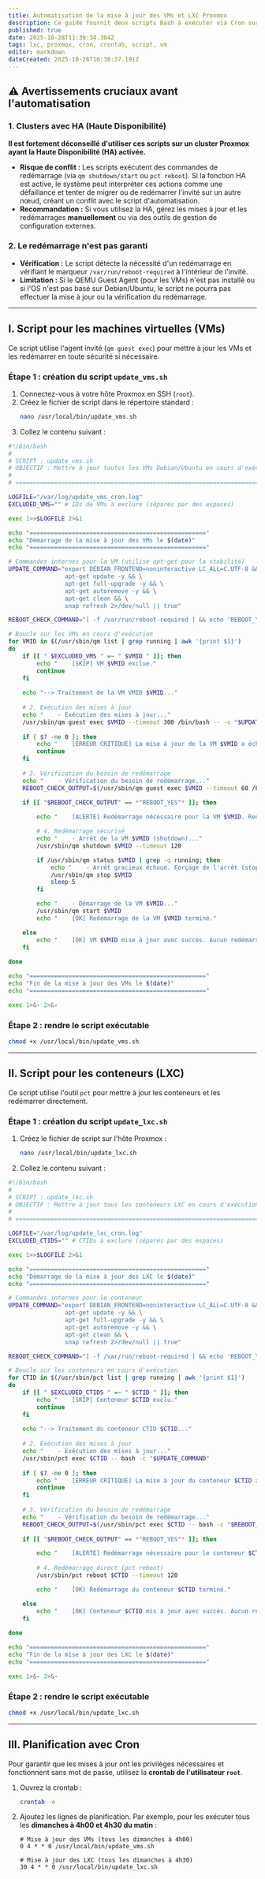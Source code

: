 ```yaml
---
title: Automatisation de la mise à jour des VMs et LXC Proxmox
description: Ce guide fournit deux scripts Bash à exécuter via Cron sur votre hôte Proxmox VE pour automatiser la mise à jour des machines virtuelles (VMs) et des conteneurs (LXC) basés sur Debian/Ubuntu.
published: true
date: 2025-10-28T11:39:34.304Z
tags: lxc, proxmox, cron, crontab, script, vm
editor: markdown
dateCreated: 2025-10-26T16:38:37.191Z
---
```


## ⚠️ Avertissements cruciaux avant l'automatisation

### 1\. Clusters avec HA (Haute Disponibilité)

**Il est fortement déconseillé d'utiliser ces scripts sur un cluster Proxmox ayant la Haute Disponibilité (HA) activée.**

  * **Risque de conflit :** Les scripts exécutent des commandes de redémarrage (via `qm shutdown/start` ou `pct reboot`). Si la fonction HA est active, le système peut interpréter ces actions comme une défaillance et tenter de migrer ou de redémarrer l'invité sur un autre nœud, créant un conflit avec le script d'automatisation.
  * **Recommandation :** Si vous utilisez la HA, gérez les mises à jour et les redémarrages **manuellement** ou via des outils de gestion de configuration externes.

### 2\. Le redémarrage n'est pas garanti

  * **Vérification :** Le script détecte la nécessité d'un redémarrage en vérifiant le marqueur `/var/run/reboot-required` à l'intérieur de l'invité.
  * **Limitation :** Si le QEMU Guest Agent (pour les VMs) n'est pas installé ou si l'OS n'est pas basé sur Debian/Ubuntu, le script ne pourra pas effectuer la mise à jour ou la vérification du redémarrage.

-----

## I. Script pour les machines virtuelles (VMs)

Ce script utilise l'agent invité (`qm guest exec`) pour mettre à jour les VMs et les redémarrer en toute sécurité si nécessaire.

### Étape 1 : création du script `update_vms.sh`

1.  Connectez-vous à votre hôte Proxmox en SSH (`root`).
2.  Créez le fichier de script dans le répertoire standard :
    ```bash
    nano /usr/local/bin/update_vms.sh
    ```
3.  Collez le contenu suivant :

<!-- end list -->

```bash
#!/bin/bash
#
# SCRIPT : update_vms.sh
# OBJECTIF : Mettre à jour toutes les VMs Debian/Ubuntu en cours d'exécution
#
# ==============================================================================

LOGFILE="/var/log/update_vms_cron.log"
EXCLUDED_VMS="" # IDs de VMs à exclure (séparés par des espaces)

exec 1>>$LOGFILE 2>&1

echo "=================================================="
echo "Démarrage de la mise à jour des VMs le $(date)"
echo "=================================================="

# Commandes internes pour la VM (utilise apt-get pour la stabilité)
UPDATE_COMMAND="export DEBIAN_FRONTEND=noninteractive LC_ALL=C.UTF-8 && \
                apt-get update -y && \
                apt-get full-upgrade -y && \
                apt-get autoremove -y && \
                apt-get clean && \
                snap refresh 2>/dev/null || true" 

REBOOT_CHECK_COMMAND="[ -f /var/run/reboot-required ] && echo 'REBOOT_YES' || echo 'REBOOT_NO'"

# Boucle sur les VMs en cours d'exécution
for VMID in $(/usr/sbin/qm list | grep running | awk '{print $1}')
do
    if [[ " $EXCLUDED_VMS " =~ " $VMID " ]]; then
        echo "    [SKIP] VM $VMID exclue."
        continue 
    fi
    
    echo "--> Traitement de la VM VMID $VMID..."
    
    # 2. Exécution des mises à jour
    echo "    - Exécution des mises à jour..."
    /usr/sbin/qm guest exec $VMID --timeout 300 /bin/bash -- -c "$UPDATE_COMMAND"
    
    if [ $? -ne 0 ]; then
        echo "    [ERREUR CRITIQUE] La mise à jour de la VM $VMID a échoué. Poursuite vers la prochaine VM."
        continue
    fi
    
    # 3. Vérification du besoin de redémarrage
    echo "    - Vérification du besoin de redémarrage..."
    REBOOT_CHECK_OUTPUT=$(/usr/sbin/qm guest exec $VMID --timeout 60 /bin/bash -- -c "$REBOOT_CHECK_COMMAND")
    
    if [[ "$REBOOT_CHECK_OUTPUT" == *"REBOOT_YES"* ]]; then

        echo "    [ALERTE] Redémarrage nécessaire pour la VM $VMID. Redémarrage en cours..."

        # 4. Redémarrage sécurisé
        echo "    - Arrêt de la VM $VMID (shutdown)..."
        /usr/sbin/qm shutdown $VMID --timeout 120 

        if /usr/sbin/qm status $VMID | grep -q running; then
            echo "    - Arrêt gracieux échoué. Forçage de l'arrêt (stop)..."
            /usr/sbin/qm stop $VMID
            sleep 5
        fi

        echo "    - Démarrage de la VM $VMID..."
        /usr/sbin/qm start $VMID
        echo "    [OK] Redémarrage de la VM $VMID terminé."

    else
        echo "    [OK] VM $VMID mise à jour avec succès. Aucun redémarrage critique nécessaire."
    fi
    
done

echo "=================================================="
echo "Fin de la mise à jour des VMs le $(date)"
echo "=================================================="

exec 1>&- 2>&-
```

### Étape 2 : rendre le script exécutable

```bash
chmod +x /usr/local/bin/update_vms.sh
```

-----

## II. Script pour les conteneurs (LXC)

Ce script utilise l'outil `pct` pour mettre à jour les conteneurs et les redémarrer directement.

### Étape 1 : création du script `update_lxc.sh`

1.  Créez le fichier de script sur l'hôte Proxmox :
    ```bash
    nano /usr/local/bin/update_lxc.sh
    ```
2.  Collez le contenu suivant :

<!-- end list -->

```bash
#!/bin/bash
#
# SCRIPT : update_lxc.sh
# OBJECTIF : Mettre à jour tous les conteneurs LXC en cours d'exécution
#
# ==============================================================================

LOGFILE="/var/log/update_lxc_cron.log"
EXCLUDED_CTIDS="" # CTIDs à exclure (séparés par des espaces)

exec 1>>$LOGFILE 2>&1

echo "=================================================="
echo "Démarrage de la mise à jour des LXC le $(date)"
echo "=================================================="

# Commandes internes pour le conteneur
UPDATE_COMMAND="export DEBIAN_FRONTEND=noninteractive LC_ALL=C.UTF-8 && \
                apt-get update -y && \
                apt-get full-upgrade -y && \
                apt-get autoremove -y && \
                apt-get clean && \
                snap refresh 2>/dev/null || true" 

REBOOT_CHECK_COMMAND="[ -f /var/run/reboot-required ] && echo 'REBOOT_YES' || echo 'REBOOT_NO'"

# Boucle sur les conteneurs en cours d'exécution
for CTID in $(/usr/sbin/pct list | grep running | awk '{print $1}')
do
    if [[ " $EXCLUDED_CTIDS " =~ " $CTID " ]]; then
        echo "    [SKIP] Conteneur $CTID exclu."
        continue 
    fi
    
    echo "--> Traitement du conteneur CTID $CTID..."
    
    # 2. Exécution des mises à jour
    echo "    - Exécution des mises à jour..."
    /usr/sbin/pct exec $CTID -- bash -c "$UPDATE_COMMAND"
    
    if [ $? -ne 0 ]; then
        echo "    [ERREUR CRITIQUE] La mise à jour du conteneur $CTID a échoué. Poursuite vers le prochain LXC."
        continue
    fi
    
    # 3. Vérification du besoin de redémarrage
    echo "    - Vérification du besoin de redémarrage..."
    REBOOT_CHECK_OUTPUT=$(/usr/sbin/pct exec $CTID -- bash -c "$REBOOT_CHECK_COMMAND")
    
    if [[ "$REBOOT_CHECK_OUTPUT" == *"REBOOT_YES"* ]]; then

        echo "    [ALERTE] Redémarrage nécessaire pour le conteneur $CTID. Redémarrage en cours..."
        
        # 4. Redémarrage direct (pct reboot)
        /usr/sbin/pct reboot $CTID --timeout 120 

        echo "    [OK] Redémarrage du conteneur $CTID terminé."

    else
        echo "    [OK] Conteneur $CTID mis à jour avec succès. Aucun redémarrage critique nécessaire."
    fi
    
done

echo "=================================================="
echo "Fin de la mise à jour des LXC le $(date)"
echo "=================================================="

exec 1>&- 2>&-
```

### Étape 2 : rendre le script exécutable

```bash
chmod +x /usr/local/bin/update_lxc.sh
```

-----

## III. Planification avec Cron

Pour garantir que les mises à jour ont les privilèges nécessaires et fonctionnent sans mot de passe, utilisez la **crontab de l'utilisateur `root`**.

1.  Ouvrez la crontab :

    ```bash
    crontab -e
    ```

2.  Ajoutez les lignes de planification. Par exemple, pour les exécuter tous les **dimanches à 4h00 et 4h30 du matin** :

    ```cron
    # Mise à jour des VMs (tous les dimanches à 4h00)
    0 4 * * 0 /usr/local/bin/update_vms.sh

    # Mise à jour des LXC (tous les dimanches à 4h30)
    30 4 * * 0 /usr/local/bin/update_lxc.sh
    ```